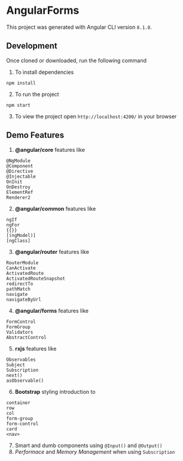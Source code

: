 # AngularForms

This project was generated with Angular CLI version `8.1.0`.

## Development
Once cloned or downloaded, run the following command

1. To install dependencies
```script
npm install
```

2. To run the project
```script
npm start
```

3. To view the project open `http://localhost:4200/` in your browser

## Demo Features

1. **@angular/core** features like
```
@NgModule
@Component
@Directive
@Injectable
OnInit
OnDestroy
ElementRef
Renderer2
```
2. **@angular/common** features like
```
ngIf
ngFor
{{}}
[(ngModel)]
[ngClass]
```
3. **@angular/router** features like
```
RouterModule
CanActivate
ActivatedRoute
ActivatedRouteSnapshot
redirectTo
pathMatch
navigate
navigateByUrl
```
4. **@angular/forms** features like
```
FormControl
FormGroup
Validators
AbstractControl
```
5. **rxjs** features like
```
Observables
Subject
Subscription
next()
asObservable()
```
6. **Bootstrap** styling introduction to
```
container
row
col
form-group
form-control
card
<nav>
```
7. Smart and dumb components using `@Input()` and `@Output()`
8. *Performace* and *Memory Management* when using `Subscription`
